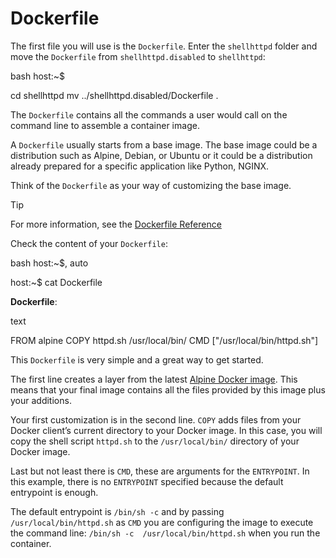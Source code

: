 # Dockerfile

The first file you will use is the `Dockerfile`. Enter the `shellhttpd`
folder and move the `Dockerfile` from `shellhttpd.disabled` to
`shellhttpd`:

bash host:~$

cd shellhttpd mv ../shellhttpd.disabled/Dockerfile .

The `Dockerfile` contains all the commands a user would call on the
command line to assemble a container image.

A `Dockerfile` usually starts from a base image. The base image could be
a distribution such as Alpine, Debian, or Ubuntu or it could be a
distribution already prepared for a specific application like Python,
NGINX.

Think of the `Dockerfile` as your way of customizing the base image.

Tip

For more information, see the [Dockerfile
Reference](https://docs.docker.com/engine/reference/builder/)

Check the content of your `Dockerfile`:

bash host:~$, auto

host:~$ cat Dockerfile

**Dockerfile**:

text

FROM alpine COPY httpd.sh /usr/local/bin/ CMD
\["/usr/local/bin/httpd.sh"\]

This `Dockerfile` is very simple and a great way to get started.

The first line creates a layer from the latest [Alpine Docker
image](https://hub.docker.com/_/alpine). This means that your final
image contains all the files provided by this image plus your additions.

Your first customization is in the second line. `COPY` adds files from
your Docker client’s current directory to your Docker image. In this
case, you will copy the shell script `httpd.sh` to the `/usr/local/bin/`
directory of your Docker image.

Last but not least there is `CMD`, these are arguments for the
`ENTRYPOINT`. In this example, there is no `ENTRYPOINT` specified
because the default entrypoint is enough.

The default entrypoint is `/bin/sh -c` and by passing
`/usr/local/bin/httpd.sh` as `CMD` you are configuring the image to
execute the command line: `/bin/sh -c  /usr/local/bin/httpd.sh` when you
run the container.
